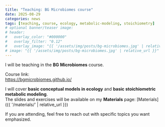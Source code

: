 ```yaml
---
title: "Teaching: BG Microbiomes course"
date: 2025-08-29
categories: news
tags: [teaching, course, ecology, metabolic-modeling, stoichiometry]
# optional banner/teaser image:
# header:
#   overlay_color: "#000000"
#   overlay_filter: "0.12"
#   overlay_image: "{{ '/assets/img/posts/bg-microbiomes.jpg' | relative_url }}"
# image: "{{ '/assets/img/posts/bg-microbiomes.jpg' | relative_url }}"
---
```


I will be teaching in the **BG Microbiomes** course.

Course link:  
<https://bgmicrobiomes.github.io/>

I will cover **basic conceptual models in ecology** and **basic stoichiometric metabolic modeling**.  
The slides and exercises will be available on my **Materials** page:
[Materials]({{ '/materials/' | relative_url }})

<!--more-->

If you are attending, feel free to reach out with specific topics you want emphasized.